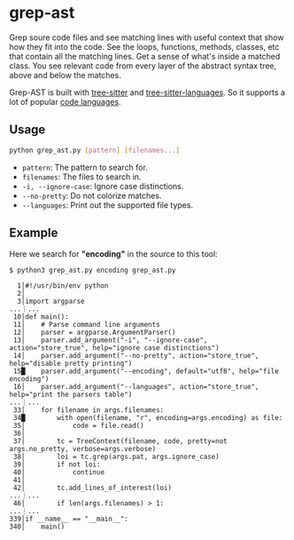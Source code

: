 # grep-ast

Grep soure code files and see matching lines with
useful context that show how they fit into the code.
See the loops, functions, methods, classes, etc
that contain all the matching lines.
Get a sense of what's inside a matched class.
You see relevant code from every layer of the
abstract syntax tree, above and below the matches.

Grep-AST is built with [tree-sitter](https://tree-sitter.github.io/tree-sitter/) and
[tree-sitter-languages](https://github.com/grantjenks/py-tree-sitter-languages).
So it supports a lot of popular [code languages](https://github.com/grantjenks/py-tree-sitter-languages).

## Usage

```bash
python grep_ast.py [pattern] [filenames...]
```

- `pattern`: The pattern to search for.
- `filenames`: The files to search in.
- `-i, --ignore-case`: Ignore case distinctions.
- `--no-pretty`: Do not colorize matches.
- `--languages`: Print out the supported file types.

## Example

Here we search for **"encoding"** in the source to this tool:

```
$ python3 grep_ast.py encoding grep_ast.py

  1│#!/usr/bin/env python
  2│
  3│import argparse
...⋮...
 10│def main():
 11│    # Parse command line arguments
 12│    parser = argparse.ArgumentParser()
 13│    parser.add_argument("-i", "--ignore-case", action="store_true", help="ignore case distinctions")
 14│    parser.add_argument("--no-pretty", action="store_true", help="disable pretty printing")
 15█    parser.add_argument("--encoding", default="utf8", help="file encoding")
 16│    parser.add_argument("--languages", action="store_true", help="print the parsers table")
...⋮...
 33│    for filename in args.filenames:
 34█        with open(filename, "r", encoding=args.encoding) as file:
 35│            code = file.read()
 36│
 37│        tc = TreeContext(filename, code, pretty=not args.no_pretty, verbose=args.verbose)
 38│        loi = tc.grep(args.pat, args.ignore_case)
 39│        if not loi:
 40│            continue
 41│
 42│        tc.add_lines_of_interest(loi)
...⋮...
 46│        if len(args.filenames) > 1:
...⋮...
339│if __name__ == "__main__":
340│    main()
```